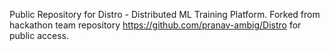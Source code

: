 Public Repository for Distro - Distributed ML Training Platform.
Forked from hackathon team repository https://github.com/pranav-ambig/Distro for public access.
